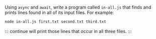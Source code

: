 Using `async` and `await`,
write a program called `in-all.js` that finds and prints lines found in all of its input files.
For example:

```sh
node in-all.js first.txt second.txt third.txt
```

::: continue
will print those lines that occur in all three files.
:::
